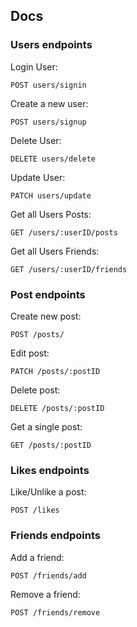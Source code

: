 ## Docs

### Users endpoints

Login User:

```
POST users/signin
```

Create a new user:

```
POST users/signup
```

Delete User:

```
DELETE users/delete
```

Update User:

```
PATCH users/update
```

Get all Users Posts:

```
GET /users/:userID/posts
```

Get all Users Friends:

```
GET /users/:userID/friends
```

### Post endpoints

Create new post:

```
POST /posts/
```

Edit post:

```
PATCH /posts/:postID
```

Delete post:

```
DELETE /posts/:postID
```

Get a single post:

```
GET /posts/:postID
```

### Likes endpoints

Like/Unlike a post:

```
POST /likes
```

### Friends endpoints

Add a friend:

```
POST /friends/add
```

Remove a friend:

```
POST /friends/remove
```
